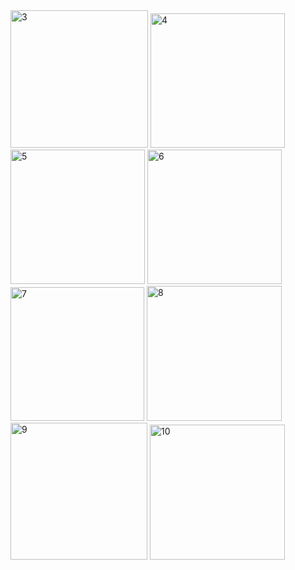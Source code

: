 <img width="220" alt="3" src="https://user-images.githubusercontent.com/76763897/181864819-b6df819d-2838-4ca7-8d6c-8c61c8a6bdaa.png">
<img width="215" alt="4" src="https://user-images.githubusercontent.com/76763897/181864820-9070ecce-f004-4d55-8598-9e2b66d83e30.png">
<img width="215" alt="5" src="https://user-images.githubusercontent.com/76763897/181864821-02b3b78e-45b8-489e-a1c6-6ec16a633414.png">
<img width="215" alt="6" src="https://user-images.githubusercontent.com/76763897/181864823-45b354a0-463f-4591-9b89-59a781022495.png">
<img width="214" alt="7" src="https://user-images.githubusercontent.com/76763897/181864825-9cedfce4-bf09-47ee-ab6f-5b52565a0bfe.png">
<img width="216" alt="8" src="https://user-images.githubusercontent.com/76763897/181864826-b819ca57-187f-447d-9b45-87c25c0ebf65.png">
<img width="219" alt="9" src="https://user-images.githubusercontent.com/76763897/181864827-0f8b0a51-b0d8-40d9-b822-3a39583a45d0.png">
<img width="216" alt="10" src="https://user-images.githubusercontent.com/76763897/181864829-66e400cc-4f97-4daf-a790-bcbdc7d6ea38.png">
